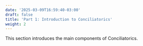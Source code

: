 ```yaml
---
date: '2025-03-09T16:59:40-03:00'
draft: false
title: 'Part 1: Introduction to Conciliatorics'
weight: 2
---
```


This section introduces the main components of Conciliatorics.